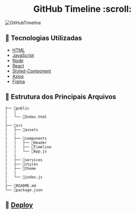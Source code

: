 <h1 align="center">GitHub Timeline :scroll:</h1>


![GitHubTimeline](https://user-images.githubusercontent.com/109693663/209854415-c3291957-fb51-4c29-9bf4-bbad8aef427b.gif)




## :robot: Tecnologias Utilizadas

- [HTML](https://developer.mozilla.org/pt-BR/docs/Web/HTML)
- [JavaScript](https://developer.mozilla.org/pt-BR/docs/Web/JavaScript)
- [Node](https://nodejs.org/pt-br/)
- [React](https://pt-br.reactjs.org/)
- [Styled-Component](https://styled-components.com/)
- [Axios](https://axios-http.com/)
- [Figma](https://www.figma.com/)

## :file_folder: Estrutura dos Principais Arquivos

```
├── 📁public  
|   |
|   └── 📄Index.html
|
├── 📁src
|   ├── 📁assets
|   |   
|   ├── 📁components
|   |   ├── 📁Header
|   |   ├── 📁Timeline
|   |   └── 📄App.js
|   |
|   ├── 📁services
|   ├── 📁styles
|   ├── 📁theme
|   | 
|   └── 📄index.js
|
├── 📄README.md
└── 📄package.json

```

## :eyes: [Deploy](https://github-timeline-guilhiz.vercel.app/)
